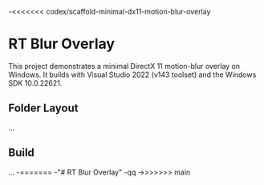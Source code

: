 -<<<<<<< codex/scaffold-minimal-dx11-motion-blur-overlay
# RT Blur Overlay

This project demonstrates a minimal DirectX 11 motion-blur overlay on Windows.
It builds with Visual Studio 2022 (v143 toolset) and the Windows SDK 10.0.22621.

## Folder Layout
…
## Build
…
-=======
-"# RT Blur Overlay" 
-qq
->>>>>>> main
